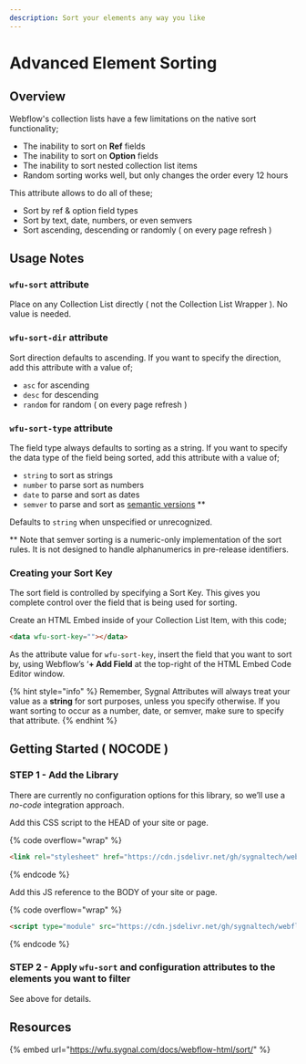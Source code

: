 ```yaml
---
description: Sort your elements any way you like
---
```


# Advanced Element Sorting

## Overview

Webflow's collection lists have a few limitations on the native sort functionality;&#x20;

* The inability to sort on **Ref** fields
* The inability to sort on **Option** fields
* The inability to sort nested collection list items
* Random sorting works well, but only changes the order every 12 hours&#x20;

This attribute allows to do all of these;

* Sort by ref & option field types
* Sort by text, date, numbers, or even semvers
* Sort ascending, descending or randomly ( on every page refresh )

## Usage Notes <a href="#usage-notes" id="usage-notes"></a>

### `wfu-sort` attribute <a href="#wfu-sort-attribute" id="wfu-sort-attribute"></a>

Place on any Collection List directly ( not the Collection List Wrapper ). No value is needed.

### `wfu-sort-dir` attribute <a href="#wfu-sort-dir-attribute" id="wfu-sort-dir-attribute"></a>

Sort direction defaults to ascending. If you want to specify the direction, add this attribute with a value of;

* `asc` for ascending
* `desc` for descending
* `random` for random ( on every page refresh )

### `wfu-sort-type` attribute <a href="#wfu-sort-type-attribute" id="wfu-sort-type-attribute"></a>

The field type always defaults to sorting as a string. If you want to specify the data type of the field being sorted, add this attribute with a value of;

* `string` to sort as strings
* `number` to parse sort as numbers
* `date` to parse and sort as dates
* `semver` to parse and sort as [semantic versions](https://semver.org/) \*\*

Defaults to `string` when unspecified or unrecognized.

\*\* Note that semver sorting is a numeric-only implementation of the sort rules. It is not designed to handle alphanumerics in pre-release identifiers.

### Creating your Sort Key <a href="#creating-your-sort-key" id="creating-your-sort-key"></a>

The sort field is controlled by specifying a Sort Key. This gives you complete control over the field that is being used for sorting.&#x20;

Create an HTML Embed inside of your Collection List Item, with this code;

```html
<data wfu-sort-key=""></data>
```

As the attribute value for `wfu-sort-key`, insert the field that you want to sort by, using Webflow’s ‘**+ Add Field** at the top-right of the HTML Embed Code Editor window.&#x20;

{% hint style="info" %}
Remember, Sygnal Attributes will always treat your value as a **string** for sort purposes, unless you  specify otherwise. If you want sorting to occur as a number, date, or semver, make sure to specify that attribute.
{% endhint %}

## Getting Started ( NOCODE ) <a href="#getting-started-nocode" id="getting-started-nocode"></a>

### STEP 1 - Add the Library <a href="#step-1---add-the-library" id="step-1---add-the-library"></a>

There are currently no configuration options for this library, so we’ll use a _no-code_ integration approach.

Add this CSS script to the HEAD of your site or page.

{% code overflow="wrap" %}
```html
<link rel="stylesheet" href="https://cdn.jsdelivr.net/gh/sygnaltech/webflow-util@4.1/dist/css/webflow-html.css">
```
{% endcode %}

Add this JS reference to the BODY of your site or page.

{% code overflow="wrap" %}
```html
<script type="module" src="https://cdn.jsdelivr.net/gh/sygnaltech/webflow-util@4.1/src/nocode/webflow-html.js"></script>
```
{% endcode %}

### STEP 2 - Apply `wfu-sort` and configuration attributes to the elements you want to filter <a href="#step-2---apply-wfu-sort-and-configuration-attributes-to-the-elements-you-want-to-filter" id="step-2---apply-wfu-sort-and-configuration-attributes-to-the-elements-you-want-to-filter"></a>

See above for details.

## Resources

{% embed url="https://wfu.sygnal.com/docs/webflow-html/sort/" %}
